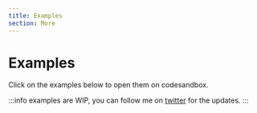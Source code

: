 ```yaml
---
title: Examples
section: More
---
```


# Examples

Click on the examples below to open them on codesandbox.

:::info
examples are WIP, you can follow me on [twitter](https://twitter.com/imesutkoca) for the updates.
:::

<video-list></video-list>
